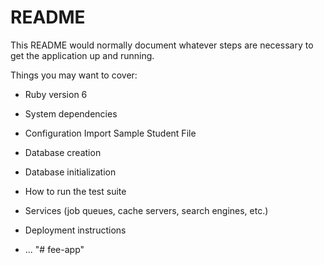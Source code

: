 # README

This README would normally document whatever steps are necessary to get the
application up and running.

Things you may want to cover:

* Ruby version 
6

* System dependencies


* Configuration
Import Sample Student File 


* Database creation

* Database initialization

* How to run the test suite

* Services (job queues, cache servers, search engines, etc.)

* Deployment instructions

* ...
"# fee-app" 
